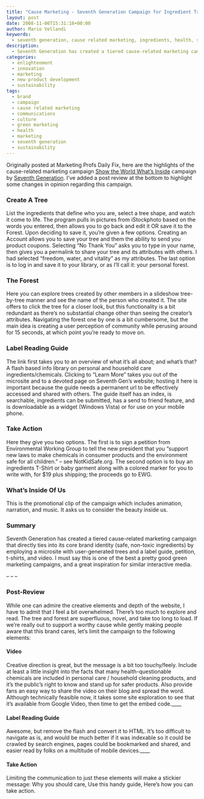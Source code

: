 ```yaml
---
title: "Cause Marketing - Seventh Generation Campaign for Ingredient Transparency"
layout: post
date: 2008-11-06T15:31:18+00:00
author: Mario Vellandi
keywords:
  - seventh generation, cause related marketing, ingredients, health, safety, communications, campaign
description:
  - Seventh Generation has created a tiered cause-related marketing campaign that directly ties into its core brand identity (safe, non-toxic ingredients)
categories:
  - enlightenment
  - innovation
  - marketing
  - new product development
  - sustainability
tags:
  - brand
  - campaign
  - cause related marketing
  - communications
  - culture
  - green marketing
  - health
  - marketing
  - seventh generation
  - sustainability
---
```

Originally posted at Marketing Profs Daily Fix, here are the highlights of the cause-related marketing campaign <a rel="nofollow" href="http://www.showwhatsinside.com/">Show the World What&#8217;s Inside</a> campaign by [Seventh Generation](http://www.seventhgeneration.com/). I&#8217;ve added a post review at the bottom to highlight some changes in opinion regarding this campaign.

### Create A Tree

List the ingredients that define who you are, select a tree shape, and watch it come to life. The program pulls in pictures from iStockphoto based on the words you entered, then allows you to go back and edit it OR save it to the Forest. Upon deciding to save it, you&#8217;re given a few options. Creating an Account allows you to save your tree and them the ability to send you product coupons. Selecting &#8220;No Thank You&#8221; asks you to type in your name, then gives you a permalink to share your tree and its attributes with others. I had selected &#8220;freedom, water, and vitality&#8221; as my attributes. The last option is to log in and save it to your library, or as I&#8217;ll call it: your personal forest.

### The Forest

Here you can explore trees created by other members in a slideshow tree-by-tree manner and see the name of the person who created it. The site offers to click the tree for a closer look, but this functionality is a bit redundant as there&#8217;s no substantial change other than seeing the creator&#8217;s attributes. Navigating the forest one by one is a bit cumbersome, but the main idea is creating a user perception of community while perusing around for 15 seconds, at which point you&#8217;re ready to move on.

### Label Reading Guide

The link first takes you to an overview of what it&#8217;s all about; and what&#8217;s that? A flash based info library on personal and household care ingredients/chemicals. Clicking to &#8220;Learn More&#8221; takes you out of the microsite and to a devoted page on Seventh Gen&#8217;s website; hosting it here is important because the guide needs a permanent url to be effectively accessed and shared with others. The guide itself has an index, is searchable, ingredients can be submitted, has a send to friend feature, and is downloadable as a widget (Windows Vista) or for use on your mobile phone.

### Take Action

Here they give you two options. The first is to sign a petition from Environmental Working Group to tell the new president that you &#8220;support new laws to make chemicals in consumer products and the environment safe for all children.&#8221; &#8211; see NotKidSafe.org. The second option is to buy an ingredients T-Shirt or baby garment along with a colored marker for you to write with, for $19 plus shipping; the proceeds go to EWG.

### What&#8217;s Inside Of Us

This is the promotional clip of the campaign which includes animation, narration, and music. It asks us to consider the beauty inside us.

### Summary

Seventh Generation has created a tiered cause-related marketing campaign that directly ties into its core brand identity (safe, non-toxic ingredients) by employing a microsite with user-generated trees and a label guide, petition, t-shirts, and video. I must say this is one of the best a pretty good green marketing campaigns, and a great inspiration for similar interactive media.

&#8211; &#8211; &#8211;

### Post-Review

While one can admire the creative elements and depth of the website, I have to admit that I feel a bit overwhelmed. There&#8217;s too much to explore and read. The tree and forest are superfluous, novel, and take too long to load. If we&#8217;re really out to support a worthy cause while gently making people aware that this brand cares, let&#8217;s limit the campaign to the following elements:

#### __Video__

Creative direction is great, but the message is a bit too touchy/feely. Include at least a little insight into the facts that many health-questionable chemicals are included in personal care / household cleaning products, and it&#8217;s the public&#8217;s right to know and stand up for safer products. Also provide fans an easy way to share the video on their blog and spread the word. Although technically feasible now, it takes some site exploration to see that it&#8217;s available from Google Video, then time to get the embed code.____

#### __Label Reading Guide__

Awesome, but remove the flash and convert it to HTML. It&#8217;s too difficult to navigate as is, and would be much better if it was indexable so it could be crawled by search engines, pages could be bookmarked and shared, and easier read by folks on a multitude of mobile devices.____

#### __Take Action__

Limiting the communication to just these elements will make a stickier message: Why you should care, Use this handy guide, Here&#8217;s how you can take action.
